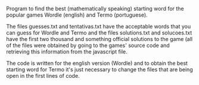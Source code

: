
Program to find the best (mathematically speaking) starting word for the popular games Wordle (english) and Termo (portuguese).

The files guesses.txt and tentativas.txt have the acceptable words that you can guess for Wordle and Termo and the files solutions.txt and solucoes.txt
have the first two thousand and something official solutions to the game (all of the files were obtained by going to the games' source code and retrieving
this information from the javascript file.

The code is written for the english version (Wordle) and to obtain the best starting word for Termo it's just necessary to change  the files that are being
open in the first lines of code.
